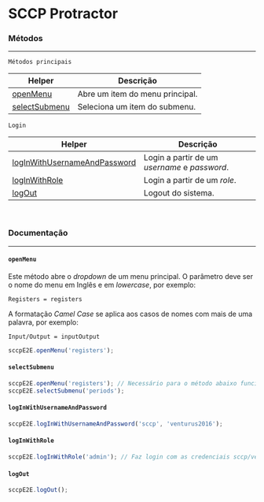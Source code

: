 # SCCP Protractor

### Métodos
-----------

`Métodos principais`

| Helper | Descrição |
| ------ | ------ |
| [openMenu](#openmenu) | Abre um item do menu principal. |
| [selectSubmenu](#selectsubmenu) | Seleciona um item do submenu. |

`Login`

| Helper | Descrição |
| ------ | ------ |
| [logInWithUsernameAndPassword](#loginwithusernameandpassword) | Login a partir de um *username* e *password*. |
| [logInWithRole](#loginwithrole) | Login a partir de um *role*. |
| [logOut](#logout) | Logout do sistema. |

&nbsp;

### Documentação
----------------

#### ```openMenu```
Este método abre o *dropdown* de um menu principal. O parâmetro deve ser o
nome do menu em Inglês e em *lowercase*, por exemplo:

`Registers = registers`

A formatação *Camel Case* se aplica aos casos de nomes com mais de uma
palavra, por exemplo:

`Input/Output = inputOutput`

```javascript
sccpE2E.openMenu('registers');
```

#### ```selectSubmenu```
```javascript
sccpE2E.openMenu('registers'); // Necessário para o método abaixo funcionar
sccpE2E.selectSubmenu('periods');
```

#### ```logInWithUsernameAndPassword```
```javascript
sccpE2E.logInWithUsernameAndPassword('sccp', 'venturus2016');
```

#### ```logInWithRole```
```javascript
sccpE2E.logInWithRole('admin'); // Faz login com as credenciais sccp/venturus2016 
```

#### ```logOut```
```javascript
sccpE2E.logOut();
```
